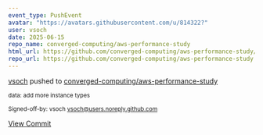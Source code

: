 ```yaml
---
event_type: PushEvent
avatar: "https://avatars.githubusercontent.com/u/814322?"
user: vsoch
date: 2025-06-15
repo_name: converged-computing/aws-performance-study
html_url: https://github.com/converged-computing/aws-performance-study/commit/1a2bf7406d7641bdab5570379dd0e75a7a41c3ed
repo_url: https://github.com/converged-computing/aws-performance-study
---
```


<a href='https://github.com/vsoch' target='_blank'>vsoch</a> pushed to <a href='https://github.com/converged-computing/aws-performance-study' target='_blank'>converged-computing/aws-performance-study</a>

<small>data: add more instance types

Signed-off-by: vsoch <vsoch@users.noreply.github.com></small>

<a href='https://github.com/converged-computing/aws-performance-study/commit/1a2bf7406d7641bdab5570379dd0e75a7a41c3ed' target='_blank'>View Commit</a>